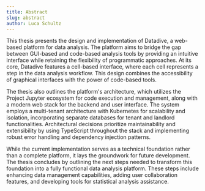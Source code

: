 ```yaml
---
title: Abstract
slug: abstract
author: Luca Schultz
---
```


This thesis presents the design and implementation of Datadive, a web-based platform for data analysis. The platform aims to bridge the gap between GUI-based and code-based analysis tools by providing an intuitive interface while retaining the flexibility of programmatic approaches. At its core, Datadive features a cell-based interface, where each cell represents a step in the data analysis workflow. This design combines the accessibility of graphical interfaces with the power of code-based tools.

The thesis also outlines the platform's architecture, which utilizes the Project Jupyter ecosystem for code execution and management, along with a modern web stack for the backend and user interface. The system employs a multi-tenant architecture with Kubernetes for scalability and isolation, incorporating separate databases for tenant and landlord functionalities. Architectural decisions prioritize maintainability and extensibility by using TypeScript throughout the stack and implementing robust error handling and dependency injection patterns.

While the current implementation serves as a technical foundation rather than a complete platform, it lays the groundwork for future development. The thesis concludes by outlining the next steps needed to transform this foundation into a fully functional data analysis platform. These steps include enhancing data management capabilities, adding user collaboration features, and developing tools for statistical analysis assistance.
